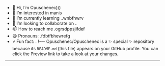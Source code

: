 - 👋 Hi, I’m Opuschenec)))
- 👀 I’m interested in manis
- 🌱 I’m currently learning ..wnbfhwrv
- 💞️ I’m looking to collaborate on ..
- 📫 How to reach me .ogrsdppsjifdef
- 😄 Pronouns: .fdbtfbhewrefg
- ⚡ Fun fact: .
!---
Opuschenec/Opuschenec is a ✨ special ✨ repository because its `README.md` (this file) appears on your GitHub profile.
You can click the Preview link to take a look at your changes.
---
